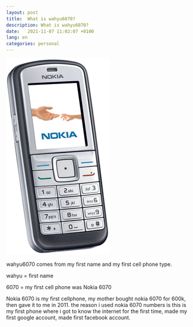 ```yaml
---
layout: post
title:  What is wahyu6070?
description: What is wahyu6070?
date:   2021-11-07 11:02:07 +0100
lang: en
categories: personal
---
```


[<img src="
/assets/img/blog/nokia6070.png">](https://m.gsmarena.com/nokia_6070-1433.php)

wahyu6070 comes from my first name and my first cell phone type.

wahyu = first name

6070  = my first cell phone was Nokia 6070

Nokia 6070 is my first cellphone, my mother bought nokia 6070 for 600k, then gave it to me in 2011. the reason i used nokia 6070 numbers is this is my first phone where i got to know the internet for the first time, made my first google account, made  first facebook account.

